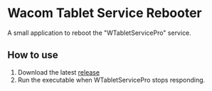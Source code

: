 # Wacom Tablet Service Rebooter

A small application to reboot the "WTabletServicePro" service.

## How to use

1. Download the latest
  [release](https://github.com/rramsden/wacom-tablet-rebooter/releases/tag/v1.0.0)
2. Run the executable when WTabletServicePro stops responding.
